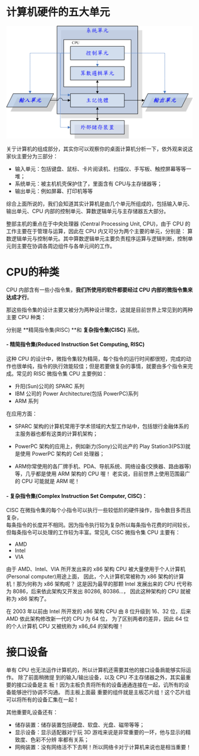 # 计算机硬件的五大单元

![](/assets/1.png)

关亍计算机的组成部分，其实你可以观察你的桌面计算机分析一下，依外观来说这家伙主要分为三部分：

* 输入单元：包括键盘、鼠标、卡片阅读机、扫描仪、手写板、触控屏幕等等一堆；
* 系统单元：被主机机壳保护住了，里面含有 CPU与主存储器等；
* 输出单元：例如屏幕、打印机等等

综合上面所说的，我们会知道其实计算机是由几个单元所组成的，包括输入单元、 输出单元、CPU 内部的控制单元、算数逻辑单元与主存储器五大部分。

整部主机的重点在于中央处理器 \(Central Processing Unit, CPU\)，由于 CPU 的工作主要在于管理与运算，因此在 CPU 内又可分为两个主要的单元，分别是： 算数逻辑单元与控制单元。其中算数逻辑单元主要负责程序运算与逻辑判断，控制单元则主要在协调各周边组件与各单元间的工作。

# CPU的种类

CPU 内部含有一些小指令集，**我们所使用的软件都要经过 CPU 内部的微指令集来达成才行**。

那这些指令集的设计主要又被分为两种设计理念，这就是目前世界上常见到的两种主要 CPU 种类：

分别是 **精简指令集\(RISC\) **和 **复杂指令集\(CISC\)** 系统。

#### - 精简指令集\(Reduced Instruction Set Computing, RISC\)

这种 CPU 的设计中，微指令集较为精简，每个指令的运行时间都很短，完成的动作也很单纯，指令的执行效能较佳；但是若要做复杂的事情，就要由多个指令来完成。常见的 RISC 微指令集 CPU 主要例如：

* 升阳\(Sun\)公司的 SPARC 系列
* IBM 公司的 Power Architecture\(包括 PowerPC\)系列
* ARM 系列

在应用方面：

* SPARC 架构的计算机常用于学术领域的大型工作站中，包括银行金融体系的主服务器也都有这类的计算机架构；

* PowerPC 架构的应用上，例如新力\(Sony\)公司出产的 Play Station3\(PS3\)就是使用 PowerPC 架构的 Cell 处理器；

* ARM你常使用的各厂牌手机、PDA、导航系统、网络设备\(交换器、路由器等\)等，几乎都是使用 ARM 架构的 CPU 喔！ 老实说，目前世界上使用范围最广的 CPU 可能就是 ARM 呢！

#### - 复杂指令集\(Complex Instruction Set Computer, CISC\)：

CISC 在微指令集的每个小指令可以执行一些较低阶的硬件操作，指令数目多而且复杂，  
每条指令的长度并不相同。因为指令执行较为复杂所以每条指令花费的时间较长，但每条指令可以处理的工作较为丰富。常见癿 CISC 微指令集 CPU 主要有：

* AMD
* Intel
* VIA

由于 AMD、Intel、VIA 所开发出来的 x86 架构 CPU 被大量使用于个人计算机\(Personal computer\)用途上面， 因此，个人计算机常被称为 x86 架构的计算机！那为何称为 x86 架构呢？ 这是因为最早的那颗 Intel 发展出来的 CPU 代号称为 8086，后来依此架构又开发出 80286, 80386...， 因此这种架构的 CPU 就被称为 x86 架构了。

在 2003 年以前由 Intel 所开发的 x86 架构 CPU 由 8 位升级到 16、32 位，后来 AMD 依此架构修改新一代的 CPU 为 64 位， 为了区别两者的差异，因此 64 位的个人计算机 CPU 又被统称为 x86\_64 的架构喔！

# 接口设备

单有 CPU 也无法运作计算机的，所以计算机还需要其他的接口设备扄能够实际运作。 除了前面稍微提
到的输入/输出设备，以及 CPU 不主存储器之外，其实最重要的接口设备是主
板！因为主板负责将所有的设备通通连接在一起，讥所有的设备能够迚行协调不沟通。 而主板上面最
重要的组件就是主板芯片组！这个芯片组可以将所有的设备汇集在一起！

其他重要癿设备还有：

* 储存装置：储存装置包括硬盘、软盘、光盘、磁带等等；
* 显示设备：显示适配器对亍玩 3D 游戏来说是非常重要的一环，他与显示的精致度、色彩不分辨
  率都有关系；
* 网绚装置：没有网络活不下去啊！所以网络卡对亍计算机来说也是相当重要！



